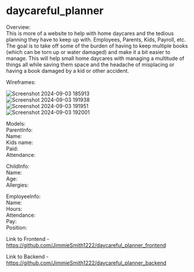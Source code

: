 # daycareful_planner

Overview: <br>
This is more of a website to help with home daycares and the tedious planning they have to keep up with. Employees, Parents, Kids, Payroll, etc. The goal is to take off some of the burden of having to keep multiple books (which can be torn up or water damaged) and make it a bit easier to manage. This will help small home daycares with managing a multitude of things all while saving them space and the headache of misplacing or having a book damaged by a kid or other accident. 

Wireframes: <br>

![Screenshot 2024-09-03 185913](https://github.com/user-attachments/assets/bae6cbcc-e640-44f1-b54a-1e81f4ae6e45)<br>
![Screenshot 2024-09-03 191938](https://github.com/user-attachments/assets/03e1686f-d8d9-4377-acbb-124dea7072f2)<br>
![Screenshot 2024-09-03 191951](https://github.com/user-attachments/assets/8680b82b-827b-4d71-86b8-4c988d411504)<br>
![Screenshot 2024-09-03 192001](https://github.com/user-attachments/assets/afad2392-69cf-45e8-890e-e493ce84b74f)<br>

Models: <br>
ParentInfo: <br>
  Name: <br>
  Kids name: <br>
  Paid: <br>
  Attendance: <br>

ChildInfo: <br>
  Name: <br>
  Age: <br>
  Allergies: <br>

EmployeeInfo: <br>
  Name: <br>
  Hours: <br>
  Attendance: <br>
  Pay: <br>
  Position: <br>

Link to Frontend - https://github.com/JimmieSmith1222/daycareful_planner_frontend

Link to Backend - https://github.com/JimmieSmith1222/daycareful_planner_backend

